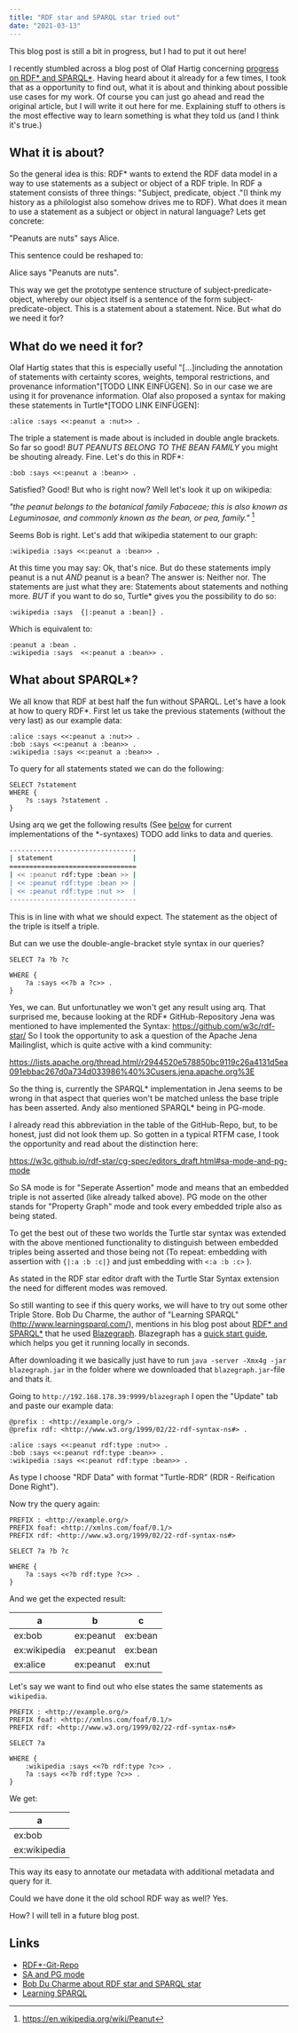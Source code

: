 ```yaml
---
title: "RDF star and SPARQL star tried out"
date: "2021-03-13"
---
```


This blog post is still a bit in progress, but I had to put it out here!

<!-- ## TODO add Topics covered in this blog post -->

I recently stumbled across a blog post of Olaf Hartig concerning [progress on RDF* and SPARQL*](https://www.w3.org/community/rdf-dev/2020/12/22/progress-towards-rdf-star-and-sparql-star-community-report/).
Having heard about it already for a few times, I took that as a opportunity to find out, what it is about and thinking about possible use cases for my work.
Of course you can just go ahead and read the original article, but I will write it out here for me.
Explaining stuff to others is the most effective way to learn something is what they told us (and I think it's true.)

## What it is about?

So the general idea is this: RDF* wants to extend the RDF data model in a way to use statements as a subject or object of a RDF triple.
In RDF a statement consists of three things: "Subject, predicate, object ."(I think my history as a philologist also somehow drives me to RDF).
What does it mean to use a statement as a subject or object in natural language?
Lets get concrete:

"Peanuts are nuts" says Alice.

This sentence could be reshaped to:

Alice says "Peanuts are nuts".

This way we get the prototype sentence structure of subject-predicate-object, whereby our object itself is a sentence of the form subject-predicate-object.
This is a statement about a statement.
Nice.
But what do we need it for?

## What do we need  it for?

Olaf Hartig states that this is especially useful "[...]including the annotation of statements with certainty scores, weights, temporal restrictions, and provenance information"[TODO LINK EINFÜGEN].
So in our case we are using it for provenance information.
Olaf also proposed a syntax for making these statements in Turtle*[TODO LINK EINFÜGEN]:

```turtle
:alice :says <<:peanut a :nut>> .
```

The triple a statement is made about is included in double angle brackets.
So far so good!
*BUT PEANUTS BELONG TO THE BEAN FAMILY* you might be shouting already.
Fine.
Let's do this in RDF*:

```turtle
:bob :says <<:peanut a :bean>> .
```

Satisfied?
Good!
But who is right now?
Well let's look it up on wikipedia:

*"the peanut belongs to the botanical family Fabaceae; this is also known as Leguminosae, and commonly known as the bean, or pea, family."* [^1] 

[^1]: https://en.wikipedia.org/wiki/Peanut

Seems Bob is right.
Let's add that wikipedia statement to our graph:

```turtle
:wikipedia :says <<:peanut a :bean>> .
```

At this time you may say: Ok, that's nice. But do these statements imply peanut is a nut *AND* peanut is a bean?
The answer is: Neither nor.
The statements are just what they are: Statements about statements and nothing more.
*BUT* if you want to do so, Turtle* gives you the possibility to do so:

```turtle
:wikipedia :says  {|:peanut a :bean|} .
```

Which is equivalent to:

```turtle
:peanut a :bean .
:wikipedia :says  <<:peanut a :bean>> .
```

## What about SPARQL*?

We all know that RDF at best half the fun without SPARQL.
Let's have a look at how to query RDF*.
First let us take the previous statements (without the very last) as our example data:

```turtle
:alice :says <<:peanut a :nut>> .
:bob :says <<:peanut a :bean>> .
:wikipedia :says <<:peanut a :bean>> .
```

To query for all statements stated we can do the following:

```sparql
SELECT ?statement 
WHERE {
    ?s :says ?statement .
}
```

Using arq we get the following results (See [below](#current-implementations) for current implementations of the *-syntaxes)
TODO add links to data and queries.

```bash
--------------------------------
| statement                    |
================================
| << :peanut rdf:type :bean >> |
| << :peanut rdf:type :bean >> |
| << :peanut rdf:type :nut >>  |
--------------------------------
```

This is in line with what we should expect.
The statement as the object of the triple is itself a triple.

But can we use the double-angle-bracket style syntax in our queries?

```sparql
SELECT ?a ?b ?c

WHERE {
    ?a :says <<?b a ?c>> .
}
```

Yes, we can. But unfortunatley we won't get any result using arq.
That surprised me, because looking at the RDF* GitHub-Repository Jena was mentioned to have implemented the Syntax: https://github.com/w3c/rdf-star/
So I took the opportunity to ask a question of the Apache Jena Mailinglist, which is quite active with a kind community:

https://lists.apache.org/thread.html/r2944520e578850bc9119c26a4131d5ea091ebbac267d0a734d033986%40%3Cusers.jena.apache.org%3E

So the thing is, currently the SPARQL* implementation in Jena seems to be wrong in that aspect that queries won't be matched unless the base triple has been asserted.
Andy also mentioned SPARQL* being in PG-mode.

I already read this abbreviation in the table of the GitHub-Repo, but, to be honest, just did not look them up.
So gotten in a typical RTFM case, I took the opportunity and read about the distinction here:

https://w3c.github.io/rdf-star/cg-spec/editors_draft.html#sa-mode-and-pg-mode

So SA mode is for "Seperate Assertion" mode and means that an embedded triple is not asserted (like already talked above).
PG mode on the other stands for "Property Graph" mode and took every embedded triple also as being stated.

To get the best out of these two worlds the Turtle star syntax was extended with the above mentioned functionality to distinguish between embedded triples being asserted and those being not (To repeat: embedding with assertion with `{|:a :b :c|}` and just embedding with `<:a :b :c>` ).

As stated in the RDF star editor draft with the  Turtle Star Syntax extension the need for different modes was removed.

So still  wanting to see if this query works, we will have to try out some other Triple Store.
Bob Du Charme, the author of "Learning SPARQL" (http://www.learningsparql.com/), mentions in his blog post about [RDF* and SPARQL*](http://www.snee.com/bobdc.blog/2018/05/rdf-and-sparql.html) that he used [Blazegraph](https://blazegraph.com/).
Blazegraph has a [quick start guide](https://github.com/blazegraph/database/wiki/Main_Page), which helps you get it running locally in seconds.

After downloading it we basically just have to run `java -server -Xmx4g -jar blazegraph.jar` in the folder where we downloaded that `blazegraph.jar`-file and thats it.

Going to `http://192.168.178.39:9999/blazegraph` I open the "Update" tab and paste our example data:

```turtle
@prefix : <http://example.org/> .
@prefix rdf: <http://www.w3.org/1999/02/22-rdf-syntax-ns#> .

:alice :says <<:peanut rdf:type :nut>> .
:bob :says <<:peanut rdf:type :bean>> .
:wikipedia :says <<:peanut rdf:type :bean>> .
```

As type I choose "RDF Data" with format "Turtle-RDR" (RDR - Reification Done Right").

Now try the query again:

```sparql
PREFIX : <http://example.org/>
PREFIX foaf: <http://xmlns.com/foaf/0.1/>
PREFIX rdf: <http://www.w3.org/1999/02/22-rdf-syntax-ns#>

SELECT ?a ?b ?c

WHERE {
    ?a :says <<?b rdf:type ?c>> .
}
```

And we get the expected result:

|a              | b         | c         |
|---------------|-----------| ----------|
|ex:bob         |ex:peanut  | ex:bean
|ex:wikipedia   |ex:peanut  | ex:bean
|ex:alice       |ex:peanut  | ex:nut

Let's say we want to find out who else states the same statements as `wikipedia`.

```sparql
PREFIX : <http://example.org/>
PREFIX foaf: <http://xmlns.com/foaf/0.1/>
PREFIX rdf: <http://www.w3.org/1999/02/22-rdf-syntax-ns#>

SELECT ?a

WHERE {
    :wikipedia :says <<?b rdf:type ?c>> .
    ?a :says <<?b rdf:type ?c>> .
}
```

We get:

|a              |
|---------------|
|ex:bob         |
|ex:wikipedia   |

This way its easy to annotate our metadata with additional metadata and query for it.

Could we have done it the old school RDF way as well? Yes.

How? I will tell in a future blog post.

<!-- ## TODO Current Implementations -->

## Links

- [RDF*-Git-Repo](https://github.com/w3c/rdf-star/)
- [SA and PG mode](https://w3c.github.io/rdf-star/cg-spec/editors_draft.html#sa-mode-and-pg-mode)
- [Bob Du Charme about RDF star  and SPARQL star](http://www.snee.com/bobdc.blog/2018/05/rdf-and-sparql.html)
- [Learning SPARQL](http://www.learningsparql.com/)